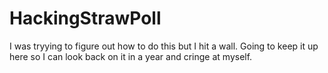 # HackingStrawPoll

I was tryying to figure out how to do this but I hit a wall. Going to keep it up here so I can look back on it in a year and cringe at myself.
